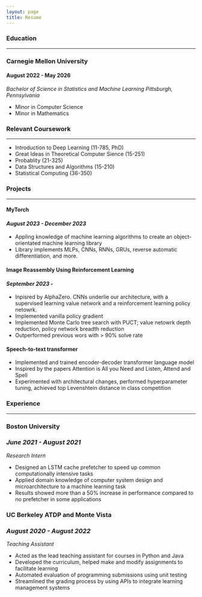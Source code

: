 ```yaml
---
layout: page
title: Resume
---
```


### Education
---
### Carnegie Mellon University
#### August 2022 - May 2026

_Bachelor of Science in Statistics and Machine Learning_
_Pittsburgh, Pennsylvania_

* Minor in Computer Science
* Minor in Mathematics

### Relevant Coursework
---
* Introduction to Deep Learning (11-785, PhD)
* Great Ideas in Theoretical Computer Sience (15-251)
* Probablity (21-325)
* Data Structures and Algorithms (15-210)
* Statistical Computing (36-350)

### Projects
---
#### MyTorch
#### _August 2023 - December 2023_
* Appling knowledge of machine learning algorithms to create an object-orientated machine learning library
* Library implements MLPs, CNNs, RNNs, GRUs, reverse automatic differentiation, and more.

#### Image Reassembly Using Reinforcement Learning
#### _September 2023 -_
* Inpisred by AlphaZero. CNNs underlie our architecture, with a supervised learning value network and a reinforcement learning policy netowrk.
* Implemented vanilla policy gradient
* Implemented Monte Carlo tree search with PUCT; value netowrk depth reduction, policy network breadth reduction
* Outperformed previous wors with > 90% solve rate

#### Speech-to-text transformer
* Implemented and trained encoder-decoder transformer language model
* Inspired by the papers Attention is All you Need and Listen, Attend and Spell
* Experimented with architectural changes, performed hyperparameter tuning, achieved top Levenshtein distance in class competition

### Experience
---
### Boston University
### _June 2021 - August 2021_
_Research Intern_
* Designed an LSTM cache prefetcher to speed up common computationally intensive tasks
* Applied domain knowledge of computer system design and microarchitecture to a machine learning task
* Results showed more than a 50% increase in performance compared to no prefetcher in some applications

### UC Berkeley ATDP and Monte Vista
### _August 2020 - August 2022_
_Teaching Assistant_
* Acted as the lead teaching assistant for courses in Python and Java
* Developed the curriculum, helped make and modify assignments to facilitate learning
* Automated evaluation of programming submissions using unit testing
* Streamlined the grading process by using APIs to integrate learning management systems

